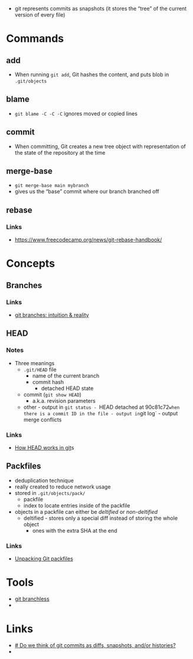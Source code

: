 - git represents commits as snapshots (it stores the “tree” of the current version of every file)

# Commands
## add
- When running `git add`, Git hashes the content, and puts blob in `.git/objects`

## blame
- `git blame -C -C -C` ignores moved or copied lines

## commit
- When committing, Git creates a new tree object with representation of the state of the repository at the time

## merge-base
- `git merge-base main mybranch`
- gives us the “base” commit where our branch branched off

## rebase

### Links
- https://www.freecodecamp.org/news/git-rebase-handbook/


# Concepts

## Branches
### Links
- [git branches: intuition & reality](https://jvns.ca/blog/2023/11/23/branches-intuition-reality/)
## HEAD
### Notes
- Three meanings
	- `.git/HEAD` file
		- name of the current branch
		- commit hash
			- detached HEAD state
	- commit (`git show HEAD`)
		- a.k.a. revision parameters
	- other
			- output in `git status
				- `HEAD detached at 90c81c72` when there is a commit ID in the file
			- output in `git log`
			- output merge conflicts
### Links
- [How HEAD works in git](obsidian://open?vault=Kamilpedia&file=Articles%2FProgramming%2FHow%20HEAD%20works%20in%20git)s
## Packfiles
- deduplication technique
- really created to reduce network usage
- stored in `.git/objects/pack/`
	- packfile
	- index to locate entries inside of the packfile
- objects in a packfile can either be _deltified_ or _non-deltified_
	- deltified - stores only a special diff instead of storing the whole object
		- ones with the extra SHA at the end
### Links
- [Unpacking Git packfiles](https://codewords.recurse.com/issues/three/unpacking-git-packfiles)
# Tools
- [git branchless](https://github.com/arxanas/git-branchless)
- 
# Links
- [# Do we think of git commits as diffs, snapshots, and/or histories?](https://jvns.ca/blog/2024/01/05/do-we-think-of-git-commits-as-diffs--snapshots--or-histories/)
- 
